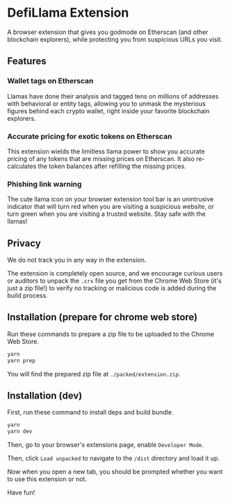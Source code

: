 # DefiLlama Extension

A browser extension that gives you godmode on Etherscan (and other blockchain explorers), while protecting you from suspicious URLs you visit.

## Features

### Wallet tags on Etherscan

Llamas have done their analysis and tagged tens on millions of addresses with behavioral or entity tags, allowing you to unmask the mysterious figures behind each crypto wallet, right inside your favorite blockchain explorers.

### Accurate pricing for exotic tokens on Etherscan

This extension wields the limitless llama power to show you accurate pricing of any tokens that are missing prices on Etherscan. It also re-calculates the token balances after refilling the missing prices.

### Phishing link warning

The cute llama icon on your browser extension tool bar is an unintrusive indicator that will turn red when you are visiting a suspicious website, or turn green when you are visiting a trusted website. Stay safe with the llamas!

## Privacy

We do not track you in any way in the extension.

The extension is completely open source, and we encourage curious users or auditors to unpack the `.crx` file you get from the Chrome Web Store (it's just a zip file!) to verify no tracking or malicious code is added during the build process.

## Installation (prepare for chrome web store)

Run these commands to prepare a zip file to be uploaded to the Chrome Web Store.

```bash
yarn
yarn prep
```

You will find the prepared zip file at `./packed/extension.zip`.

## Installation (dev)

First, run these command to install deps and build bundle.

```bash
yarn
yarn dev
```

Then, go to your browser's extensions page, enable `Developer Mode`.

Then, click `Load unpacked` to navigate to the `/dist` directory and load it up.

Now when you open a new tab, you should be prompted whether you want to use this extension or not.

Have fun!
